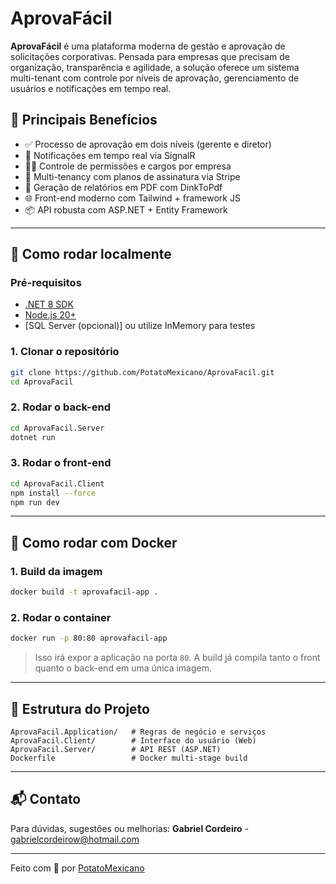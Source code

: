 
# AprovaFácil

**AprovaFácil** é uma plataforma moderna de gestão e aprovação de solicitações corporativas. Pensada para empresas que precisam de organização, transparência e agilidade, a solução oferece um sistema multi-tenant com controle por níveis de aprovação, gerenciamento de usuários e notificações em tempo real.

## 🧠 Principais Benefícios

- ✅ Processo de aprovação em dois níveis (gerente e diretor)
- 🔔 Notificações em tempo real via SignalR
- 🧑‍💼 Controle de permissões e cargos por empresa
- 🧾 Multi-tenancy com planos de assinatura via Stripe
- 📄 Geração de relatórios em PDF com DinkToPdf
- 🌐 Front-end moderno com Tailwind + framework JS
- 📦 API robusta com ASP.NET + Entity Framework

---

## 🚀 Como rodar localmente

### Pré-requisitos

- [.NET 8 SDK](https://dotnet.microsoft.com/en-us/download)
- [Node.js 20+](https://nodejs.org/)
- [SQL Server (opcional)] ou utilize InMemory para testes

### 1. Clonar o repositório

```bash
git clone https://github.com/PotatoMexicano/AprovaFacil.git
cd AprovaFacil
```

### 2. Rodar o back-end

```bash
cd AprovaFacil.Server
dotnet run
```

### 3. Rodar o front-end

```bash
cd AprovaFacil.Client
npm install --force
npm run dev
```

---

## 🐳 Como rodar com Docker

### 1. Build da imagem

```bash
docker build -t aprovafacil-app .
```

### 2. Rodar o container

```bash
docker run -p 80:80 aprovafacil-app
```

> Isso irá expor a aplicação na porta `80`. A build já compila tanto o front quanto o back-end em uma única imagem.

---

## 📂 Estrutura do Projeto

```
AprovaFacil.Application/   # Regras de negócio e serviços
AprovaFacil.Client/        # Interface do usuário (Web)
AprovaFacil.Server/        # API REST (ASP.NET)
Dockerfile                 # Docker multi-stage build
```

---

## 📬 Contato

Para dúvidas, sugestões ou melhorias:
**Gabriel Cordeiro** - [gabrielcordeirow@hotmail.com](mailto:gabrielcordeirow@hotmail.com)

---

Feito com 💙 por [PotatoMexicano](https://github.com/PotatoMexicano)
